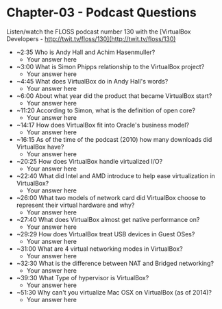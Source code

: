 # Chapter-03 - Podcast Questions

Listen/watch the FLOSS podcast number 130 with the [VirtualBox Developers - http://twit.tv/floss/130](http://twit.tv/floss/130)

* ~2:35 Who is Andy Hall and Achim Hasenmuller?
  * Your answer here
* ~3:00 What is Simon Phipps relationship to the VirtualBox project?
  * Your answer here
* ~4:45 What does VirtualBox do in Andy Hall's words?
  * Your answer here
* ~6:00 About what year did the product that became VirtualBox start?
  * Your answer here
* ~11:20 According to Simon, what is the definition of open core?
  * Your answer here
* ~14:17 How does VirtualBox fit into Oracle's business model?
  * Your answer here
* ~16:15 As of the time of the podcast (2010) how many downloads did VirtualBox have?
  * Your answer here
* ~20:25 How does VirtualBox handle virtualized I/O?
  * Your answer here
* ~22:40 What did Intel and AMD introduce to help ease virtualization in VirtualBox?
  * Your answer here
* ~26:00 What two models of network card did VirtualBox choose to represent their virtual hardware and why?
  * Your answer here
* ~27:40 What does VirtualBox almost get native performance on?
  * Your answer here
* ~29:29 How does VirtualBox treat USB devices in Guest OSes?
  * Your answer here
* ~31:00 What are 4 virtual networking modes in VirtualBox?
  * Your answer here
* ~32:30 What is the difference between NAT and Bridged networking?
  * Your answer here
* ~39:30 What Type of hypervisor is VirtualBox?
  * Your answer here
* ~51:30 Why can't you virtualize Mac OSX on VirtualBox (as of 2014)?
  * Your answer here